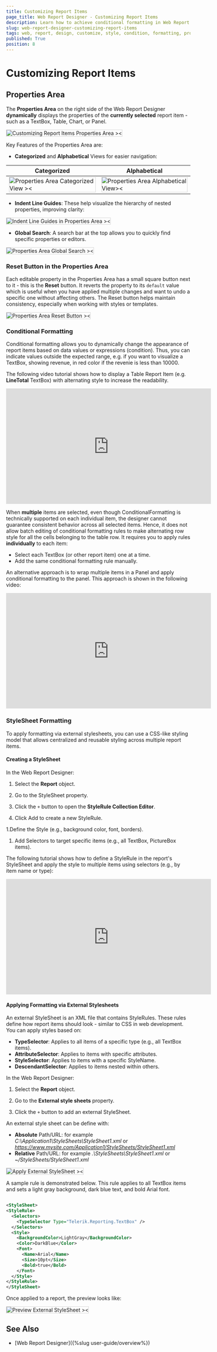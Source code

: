 ```yaml
---
title: Customizing Report Items
page_title: Web Report Designer - Customizing Report Items
description: Learn how to achieve conditional formatting in Web Report Designer.
slug: web-report-designer-customizing-report-items
tags: web, report, design, customize, style, condition, formatting, properties, area 
published: True
position: 8
---
```

<style>
img[alt$="><"] {
  border: 1px solid lightgrey;
}
</style>

# Customizing Report Items

## Properties Area

The **Properties Area** on the right side of the Web Report Designer **dynamically** displays the properties of the **currently selected** report item - such as a TextBox, Table, Chart, or Panel.

![Customizing Report Items Properties Area ><](images/wrd-customizing-report-items-properties-area.png)  

Key Features of the Properties Area are:

* **Categorized** and **Alphabetical** Views for easier navigation:

|Categorized|Alphabetical|
|----|----|
|![Properties Area Categorized View ><](images/wrd-properties-area-categorized-area.png) |![Properties Area Alphabetical View><](images/wrd-properties-area-alphabetical-view.png)|

* **Indent Line Guides**: These help visualize the hierarchy of nested properties, improving clarity: 

![Indent Line Guides in Properties Area ><](images/wrd-properties-area-indent-line-guides.png)  

* **Global Search**: A search bar at the top allows you to quickly find specific properties or editors.

![Properties Area Global Search ><](images/wrd-properties-area-global-search.gif)   


### Reset Button in the Properties Area

Each editable property in the Properties Area has a small square button next to it - this is the **Reset** button. It reverts the property to its `default` value which is useful when you have applied multiple changes and want to undo a specific one without affecting others. The Reset button helps maintain consistency, especially when working with styles or templates.

![Properties Area Reset Button ><](images/wrd-properties-area-reset-button.gif)    

### Conditional Formatting 

Conditional formatting allows you to dynamically change the appearance of report items based on data values or expressions (condition). Thus, you can indicate values outside the expected range, e.g. if you want to visualize a TextBox, showing revenue, in red color if the revenie is less than 10000.

The following video tutorial shows how to display a Table Report Item (e.g. **LineTotal** TextBox) with alternating style to increase the readability.

<iframe width="560" height="315" src="https://www.youtube.com/embed/rTamBhDmpk0?si=4Ru3nx6__XXfCIon" title="YouTube video player" frameborder="0" allow="accelerometer; autoplay; clipboard-write; encrypted-media; gyroscope; picture-in-picture; web-share" referrerpolicy="strict-origin-when-cross-origin" allowfullscreen></iframe>

When **multiple** items are selected, even though ConditionalFormatting is technically supported on each individual item, the designer cannot guarantee consistent behavior across all selected items. Hence, it does not allow batch editing of conditional formatting rules to make alternating row style for all the cells belonging to the table row. It requires you to apply rules **individually** to each item:
* Select each TextBox (or other report item) one at a time.
* Add the same conditional formatting rule manually.

An alternative approach is to wrap multiple items in a Panel and apply conditional formatting to the panel. This approach is shown in the following video: 

<iframe width="560" height="315" src="https://www.youtube.com/embed/oise1nWPJ0I?si=3yaiqnIwZxoJgdKO" title="YouTube video player" frameborder="0" allow="accelerometer; autoplay; clipboard-write; encrypted-media; gyroscope; picture-in-picture; web-share" referrerpolicy="strict-origin-when-cross-origin" allowfullscreen></iframe>

### StyleSheet Formatting

To apply formatting via external stylesheets, you can use a CSS-like styling model that allows centralized and reusable styling across multiple report items. 

#### Creating a StyleSheet

In the Web Report Designer:

1. Select the **Report** object.

1. Go to the StyleSheet property.

1. Click the `+` button to open the **StyleRule Collection Editor**.

1. Click Add to create a new StyleRule.

1.Define the Style (e.g., background color, font, borders).

1. Add Selectors to target specific items (e.g., all TextBox, PictureBox items).

The following tutorial shows how to define a StyleRule in the report's StyleSheet and apply the style to multiple items using selectors (e.g., by item name or type):

<iframe width="560" height="315" src="https://www.youtube.com/embed/HIjkZc48abM?si=aUZKq7TlyfuwBIp2" title="YouTube video player" frameborder="0" allow="accelerometer; autoplay; clipboard-write; encrypted-media; gyroscope; picture-in-picture; web-share" referrerpolicy="strict-origin-when-cross-origin" allowfullscreen></iframe>

#### Applying Formatting via External Stylesheets


An external StyleSheet is an XML file that contains StyleRules. These rules define how report items should look - similar to CSS in web development. You can apply styles based on:

* **TypeSelector**: Applies to all items of a specific type (e.g., all TextBox items).
* **AttributeSelector**: Applies to items with specific attributes.
* **StyleSelector**: Applies to items with a specific StyleName.
* **DescendantSelector**: Applies to items nested within others.

In the Web Report Designer:

1. Select the **Report** object.

1. Go to the **External style sheets** property.

1. Click the `+` button to add an external StyleSheet.

An external style sheet can be define with:

* **Absolute** Path/URL: for example *C:\Application1\StyleSheets\StyleSheet1.xml* or *https://www.mysite.com/Application1/StyleSheets/StyleSheet1.xml*
* **Relative** Path/URL: for example *.\StyleSheets\StyleSheet1.xml* or *~/StyleSheets/StyleSheet1.xml*

![Apply External StyleSheet ><](images/wrd-apply-external-stylesheet.png) 

A sample rule is demonstrated below. This rule applies to all TextBox items and sets a light gray background, dark blue text, and bold Arial font.

```XML

<StyleSheet>
<StyleRule>
  <Selectors>
    <TypeSelector Type="Telerik.Reporting.TextBox" />
  </Selectors>
  <Style>
    <BackgroundColor>LightGray</BackgroundColor>
    <Color>DarkBlue</Color>
    <Font>
      <Name>Arial</Name>
      <Size>10pt</Size>
      <Bold>true</Bold>
    </Font>
  </Style>
</StyleRule>
</StyleSheet>

```
Once applied to a report, the preview looks like: 

![Preview External StyleSheet ><](images/wrd-preview-external-stylesheet.png)  


## See Also

* [Web Report Designer]({%slug user-guide/overview%})
